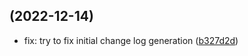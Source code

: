 ##  (2022-12-14)

* fix: try to fix initial change log generation ([b327d2d](https://github.com/xenial-io/Xenial.RTool/commit/b327d2d))






